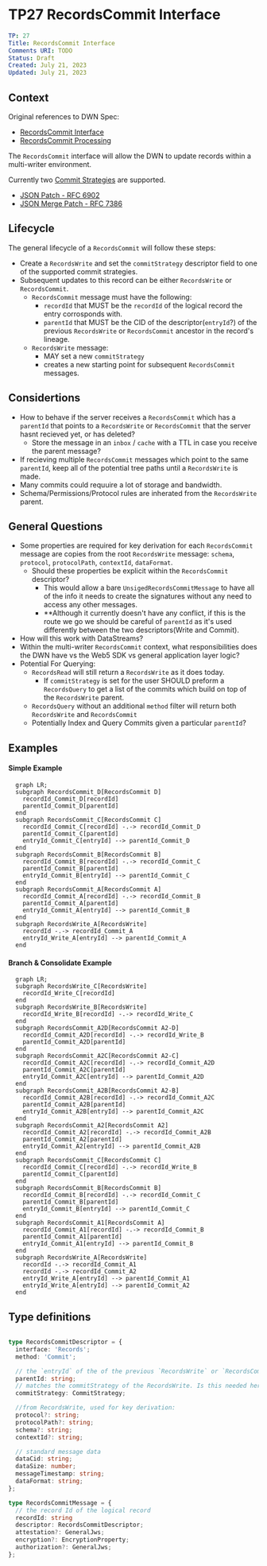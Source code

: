 # TP27 RecordsCommit Interface

```yaml
TP: 27
Title: RecordsCommit Interface
Comments URI: TODO
Status: Draft
Created: July 21, 2023
Updated: July 21, 2023
```


## Context

Original references to DWN Spec:
- [RecordsCommit Interface](https://github.com/decentralized-identity/decentralized-web-node/blob/6226410bdc8ed702a6c93a3c5db90311e89e11b1/spec/spec.md#recordscommit)
- [RecordsCommit Processing](https://github.com/decentralized-identity/decentralized-web-node/blob/6226410bdc8ed702a6c93a3c5db90311e89e11b1/spec/spec.md#if-the-message-is-a-recordscommit)

The `RecordsCommit` interface will allow the DWN to update records within a multi-writer environment.

Currently two [Commit Strategies](https://identity.foundation/decentralized-web-node/spec/#commit-strategies) are supported.
  - [JSON Patch - RFC 6902](https://datatracker.ietf.org/doc/html/rfc6902)
  - [JSON Merge Patch - RFC 7386](https://datatracker.ietf.org/doc/html/rfc7386)

## Lifecycle

The general lifecycle of a `RecordsCommit` will follow these steps:

- Create a `RecordsWrite` and set the `commitStrategy` descriptor field to one of the supported commit strategies.
- Subsequent updates to this record can be either `RecordsWrite` or `RecordsCommit`.
  - `RecordsCommit` message must have the following:
    - `recordId` that MUST be the `recordId` of the logical record the entry corrosponds with.
    - `parentId` that MUST be the CID of the descriptor(`entryId`?) of the previous `RecordsWrite` or `RecordsCommit` ancestor in the record's lineage.
  - `RecordsWrite` message:
    - MAY set a new `commitStrategy`
    - creates a new starting point for subsequent `RecordsCommit` messages.


## Considertions
- How to behave if the server receives a `RecordsCommit` which has a `parentId` that points to a `RecordsWrite` or `RecordsCommit` that the server hasnt recieved yet, or has deleted?
  - Store the message in an `inbox` / `cache` with a TTL in case you receive the parent message?
- If recieving multiple `RecordsCommit` messages which point to the same `parentId`, keep all of the potential tree paths until a `RecordsWrite` is made.
- Many commits could requuire a lot of storage and bandwidth.
- Schema/Permissions/Protocol rules are inherated from the `RecordsWrite` parent. 

## General Questions
- Some properties are required for key derivation for each `RecordsCommit` message are copies from the root `RecordsWrite` message: `schema`, `protocol`, `protocolPath`, `contextId`, `dataFormat`.
  - Should these properties be explicit within the `RecordsCommit` descriptor?
    - This would allow a bare `UnsigedRecordsCommitMessage` to have all of the info it needs to create the signatures without any need to access any other messages.
    - **Although it currently doesn't have any conflict, if this is the route we go we should be careful of `parentId` as it's used differently between the two descriptors(Write and Commit).
- How will this work with DataStreams?
- Within the multi-writer `RecordsCommit` context, what responsibilities does the DWN have vs the Web5 SDK vs general application layer logic?
- Potential For Querying:
  - `RecordsRead` will still return a `RecordsWrite` as it does today.
    - If `commitStrategy` is set for the user SHOULD preform a `RecordsQuery` to get a list of the commits which build on top of the `RecordsWrite` parent.
  - `RecordsQuery` without an additional `method` filter will return both `RecordsWrite` and `RecordsCommit`
  - Potentially Index and Query Commits given a particular `parentId`?


## Examples
#### Simple Example
```mermaid
  graph LR;
  subgraph RecordsCommit_D[RecordsCommit D]
    recordId_Commit_D[recordId]
    parentId_Commit_D[parentId]
  end
  subgraph RecordsCommit_C[RecordsCommit C]
    recordId_Commit_C[recordId] -.-> recordId_Commit_D
    parentId_Commit_C[parentId]
    entryId_Commit_C[entryId] --> parentId_Commit_D
  end
  subgraph RecordsCommit_B[RecordsCommit B]
    recordId_Commit_B[recordId] -.-> recordId_Commit_C
    parentId_Commit_B[parentId]
    entryId_Commit_B[entryId] --> parentId_Commit_C
  end
  subgraph RecordsCommit_A[RecordsCommit A]
    recordId_Commit_A[recordId] -.-> recordId_Commit_B
    parentId_Commit_A[parentId]
    entryId_Commit_A[entryId] --> parentId_Commit_B
  end
  subgraph RecordsWrite_A[RecordsWrite]
    recordId -.-> recordId_Commit_A
    entryId_Write_A[entryId] --> parentId_Commit_A
  end
```
#### Branch & Consolidate Example
```mermaid
  graph LR;
  subgraph RecordsWrite_C[RecordsWrite]
    recordId_Write_C[recordId]
  end
  subgraph RecordsWrite_B[RecordsWrite]
    recordId_Write_B[recordId] -.-> recordId_Write_C
  end
  subgraph RecordsCommit_A2D[RecordsCommit A2-D]
    recordId_Commit_A2D[recordId] -.-> recordId_Write_B
    parentId_Commit_A2D[parentId]
  end
  subgraph RecordsCommit_A2C[RecordsCommit A2-C]
    recordId_Commit_A2C[recordId] -.-> recordId_Commit_A2D
    parentId_Commit_A2C[parentId]
    entryId_Commit_A2C[entryId] --> parentId_Commit_A2D
  end
  subgraph RecordsCommit_A2B[RecordsCommit A2-B]
    recordId_Commit_A2B[recordId] -.-> recordId_Commit_A2C
    parentId_Commit_A2B[parentId]
    entryId_Commit_A2B[entryId] --> parentId_Commit_A2C
  end
  subgraph RecordsCommit_A2[RecordsCommit A2]
    recordId_Commit_A2[recordId] -.-> recordId_Commit_A2B
    parentId_Commit_A2[parentId] 
    entryId_Commit_A2[entryId] --> parentId_Commit_A2B
  end
  subgraph RecordsCommit_C[RecordsCommit C]
    recordId_Commit_C[recordId] -.-> recordId_Write_B
    parentId_Commit_C[parentId]
  end
  subgraph RecordsCommit_B[RecordsCommit B]
    recordId_Commit_B[recordId] -.-> recordId_Commit_C
    parentId_Commit_B[parentId]
    entryId_Commit_B[entryId] --> parentId_Commit_C
  end
  subgraph RecordsCommit_A1[RecordsCommit A]
    recordId_Commit_A1[recordId] -.-> recordId_Commit_B
    parentId_Commit_A1[parentId]
    entryId_Commit_A1[entryId] --> parentId_Commit_B
  end
  subgraph RecordsWrite_A[RecordsWrite]
    recordId -.-> recordId_Commit_A1
    recordId -.-> recordId_Commit_A2
    entryId_Write_A[entryId] --> parentId_Commit_A1
    entryId_Write_A[entryId] --> parentId_Commit_A2
  end
```

## Type definitions
```typescript

type RecordsCommitDescriptor = {
  interface: 'Records';
  method: 'Commit';

  // the `entryId` of the of the previous `RecordsWrite` or `RecordsCommit` ancestor in the record's lineage.
  parentId: string;
  // matches the commitStrategy of the RecordsWrite. Is this needed here if it exists on the Write? mostly to prevent issues?
  commitStrategy: CommitStrategy;

  //from RecordsWrite, used for key derivation:
  protocol?: string;
  protocolPath?: string;
  schema?: string;
  contextId?: string;

  // standard message data
  dataCid: string;
  dataSize: number;
  messageTimestamp: string;
  dataFormat: string;
};

type RecordsCommitMessage = {
  // the record Id of the logical record
  recordId: string
  descriptor: RecordsCommitDescriptor;
  attestation?: GeneralJws;
  encryption?: EncryptionProperty;
  authorization?: GeneralJws;
};

```